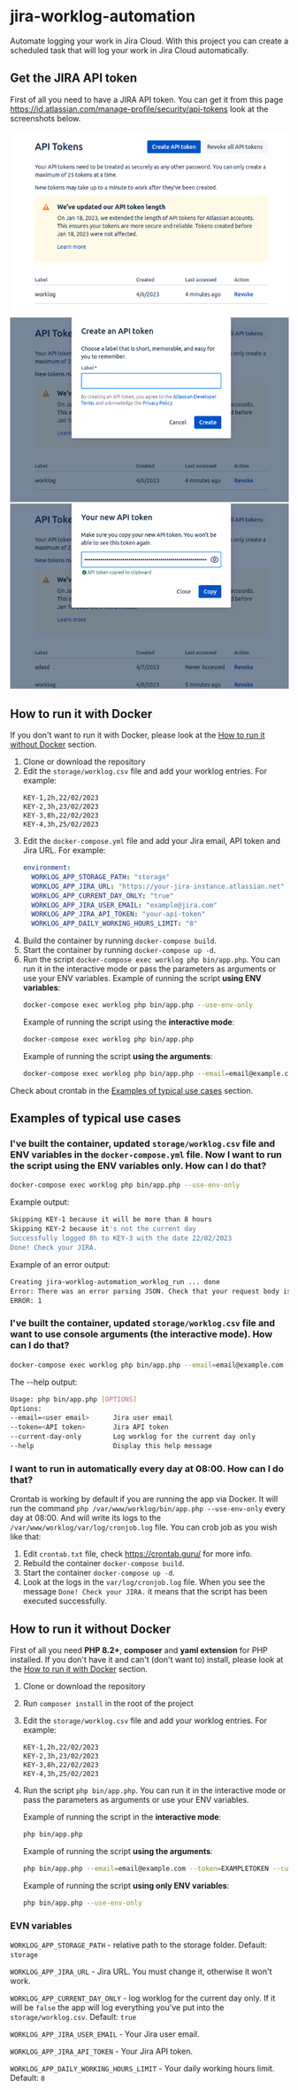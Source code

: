 # jira-worklog-automation

Automate logging your work in Jira Cloud. With this project you can create a scheduled task that will log your work in Jira Cloud automatically.

## Get the JIRA API token

First of all you need to have a JIRA API token. You can get it from this page https://id.atlassian.com/manage-profile/security/api-tokens look at the screenshots below.
 
![API tokens](images/img.png)
![API tokens](images/img_1.png)
![API tokens](images/img_2.png)

## How to run it with Docker

If you don't want to run it with Docker, please look at the [How to run it without Docker](#how-to-run-it-without-docker) section.

1. Clone or download the repository
2. Edit the `storage/worklog.csv` file and add your worklog entries. For example:
    ``` 
    KEY-1,2h,22/02/2023
    KEY-2,3h,23/02/2023
    KEY-3,8h,22/02/2023
    KEY-4,3h,25/02/2023
    ```
3. Edit the `docker-compose.yml` file and add your Jira email, API token and Jira URL. For example:
    ```yaml
    environment:
      WORKLOG_APP_STORAGE_PATH: "storage"
      WORKLOG_APP_JIRA_URL: "https://your-jira-instance.atlassian.net"
      WORKLOG_APP_CURRENT_DAY_ONLY: "true"
      WORKLOG_APP_JIRA_USER_EMAIL: "example@jira.com"
      WORKLOG_APP_JIRA_API_TOKEN: "your-api-token"
      WORKLOG_APP_DAILY_WORKING_HOURS_LIMIT: "8"
   ```      
4. Build the container by running `docker-compose build`.
5. Start the container by running `docker-compose up -d`.
6. Run the script `docker-compose exec worklog php bin/app.php`. 
   You can run it in the interactive mode or pass the parameters as arguments or use your ENV variables. 
   Example of running the script **using ENV variables**:
    ```bash
    docker-compose exec worklog php bin/app.php --use-env-only
    ```
   Example of running the script using the **interactive mode**:
    ```bash
    docker-compose exec worklog php bin/app.php
    ```
   Example of running the script **using the arguments**:
    ```bash
    docker-compose exec worklog php bin/app.php --email=email@example.com --token=EXAMPLETOKEN --current-day-only=true
    ```

Check about crontab in the [Examples of typical use cases](#examples-of-typical-use-cases) section.

## Examples of typical use cases

### I've built the container, updated `storage/worklog.csv` file and ENV variables in the `docker-compose.yml` file. Now I want to run the script using the ENV variables only. How can I do that?

```bash
docker-compose exec worklog php bin/app.php --use-env-only
```
Example output:
```bash
Skipping KEY-1 because it will be more than 8 hours
Skipping KEY-2 because it's not the current day
Successfully logged 8h to KEY-3 with the date 22/02/2023
Done! Check your JIRA.
```
Example of an error output:
```bash
Creating jira-worklog-automation_worklog_run ... done
Error: There was an error parsing JSON. Check that your request body is valid.
ERROR: 1
```
### I've built the container, updated `storage/worklog.csv` file and want to use console arguments (the interactive mode). How can I do that?
```bash
docker-compose exec worklog php bin/app.php --email=email@example.com --token=EXAMPLETOKEN --current-day-only=true
```


The --help output:
```bash
Usage: php bin/app.php [OPTIONS]
Options:
--email=<user email>      Jira user email
--token=<API token>       Jira API token
--current-day-only        Log worklog for the current day only
--help                    Display this help message
```

### I want to run in automatically every day at 08:00. How can I do that?

Crontab is working by default if you are running the app via Docker. It will run the command `php /var/www/worklog/bin/app.php --use-env-only` every day at 08:00. And will write its logs to the `/var/www/worklog/var/log/cronjob.log` file. You can crob job as you wish like that:
1. Edit `crontab.txt` file, check https://crontab.guru/ for more info.
2. Rebuild the container `docker-compose build`.
3. Start the container `docker-compose up -d`.
4. Look at the logs in the `var/log/cronjob.log` file. When you see the message `Done! Check your JIRA.` it means that the script has been executed successfully.

## How to run it without Docker

First of all you need **PHP 8.2+**, **composer** and **yaml extension** for PHP installed.
If you don't have it and can't (don't want to) install, please look at the [How to run it with Docker](#how-to-run-it-with-docker) section.

1. Clone or download the repository
2. Run `composer install` in the root of the project
3. Edit the `storage/worklog.csv` file and add your worklog entries. For example:
    ``` 
    KEY-1,2h,22/02/2023
    KEY-2,3h,23/02/2023
    KEY-3,8h,22/02/2023
    KEY-4,3h,25/02/2023
    ```
4. Run the script `php bin/app.php`. You can run it in the interactive mode or pass the parameters as arguments or use your ENV variables.

   Example of running the script in the **interactive mode**:
    ```bash
    php bin/app.php
    ```
   Example of running the script **using the arguments**:
    ```bash
    php bin/app.php --email=email@example.com --token=EXAMPLETOKEN --current-day-only=true
    ```
   Example of running the script **using only ENV variables**:
    ```bash
    php bin/app.php --use-env-only
    ```
### EVN variables

`WORKLOG_APP_STORAGE_PATH` - relative path to the storage folder. Default: `storage`

`WORKLOG_APP_JIRA_URL` - Jira URL. You must change it, otherwise it won't work.

`WORKLOG_APP_CURRENT_DAY_ONLY` - log worklog for the current day only. If it will be `false` the app will log everything you've put into the `storage/worklog.csv`. Default: `true`

`WORKLOG_APP_JIRA_USER_EMAIL` - Your Jira user email.

`WORKLOG_APP_JIRA_API_TOKEN` - Your Jira API token.

`WORKLOG_APP_DAILY_WORKING_HOURS_LIMIT` - Your daily working hours limit. Default: `8`


